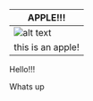 |**APPLE!!!**|
|---|
|![alt text](https://www.applesfromny.com/wp-content/uploads/2020/05/20Ounce_NYAS-Apples2.png)|
|this is an apple!|

Hello!!!

Whats up